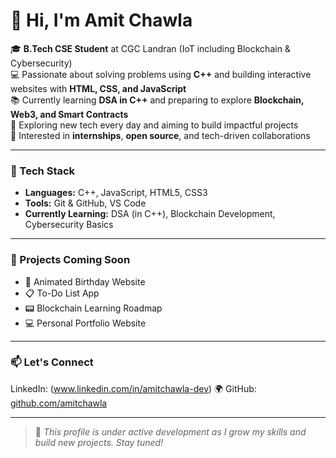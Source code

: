 # 👋 Hi, I'm Amit Chawla

🎓 **B.Tech CSE Student** at CGC Landran (IoT including Blockchain & Cybersecurity)  
💻 Passionate about solving problems using **C++** and building interactive websites with **HTML, CSS, and JavaScript**  
📚 Currently learning **DSA in C++** and preparing to explore **Blockchain, Web3, and Smart Contracts**  
🚀 Exploring new tech every day and aiming to build impactful projects  
📌 Interested in **internships**, **open source**, and tech-driven collaborations

---

### 🔧 Tech Stack
- **Languages:** C++, JavaScript, HTML5, CSS3  
- **Tools:** Git & GitHub, VS Code  
- **Currently Learning:** DSA (in C++), Blockchain Development, Cybersecurity Basics

---

### 📌 Projects Coming Soon
- 🎁 Animated Birthday Website  
- 📋 To-Do List App  
- 📟 Blockchain Learning Roadmap  
- 💻 Personal Portfolio Website  

---

### 📫 Let's Connect
LinkedIn: (www.linkedin.com/in/amitchawla-dev)
🌍 GitHub: [github.com/amitchawla](https://github.com/amit-chawla-12)

---

> 🚧 *This profile is under active development as I grow my skills and build new projects. Stay tuned!*
